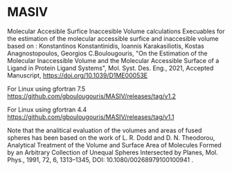 # MASIV
Molecular Accesible Surfice Inaccesible Volume calculations
Execuables for the estimation of the molecular accessible surfice and inaccesible volume based on : 
Konstantinos Konstantinidis, Ioannis Karakasiliotis, Kostas Anagnostopoulos, Georgios C.Boulougouris,  "On the Estimation of the Molecular Inaccessible Volume and the Molecular Accessible Surface of a Ligand in Protein Ligand Systems", Mol. Syst. Des. Eng., 2021, Accepted Manuscript, https://doi.org/10.1039/D1ME00053E

For Linux using gfortran 7.5 https://github.com/gboulougouris/MASIV/releases/tag/v1.2 

For Linux using gfortran 4.4 https://github.com/gboulougouris/MASIV/releases/tag/v1.1

Note that the analitical evaluation of the volumes and areas of fused spheres has been based on the work of L. R. Dodd and D. N. Theodorou, Analytical Treatment of the Volume and Surface Area of Molecules Formed by an Arbitrary Collection of Unequal Spheres Intersected by Planes, Mol. Phys., 1991, 72, 6, 1313–1345, DOI: 10.1080/00268979100100941 .
